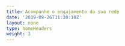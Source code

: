 ```yaml
---
title: Acompanhe o engajamento da sua rede
date: '2019-09-26T11:30:10Z'
layout: none
type: homeHeaders
weight: 3
---
```


